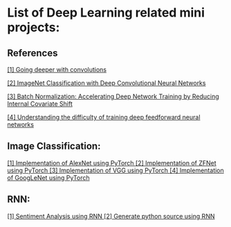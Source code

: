 # List of Deep Learning related mini projects:

## References
[[1] Going deeper with convolutions ](https://arxiv.org/pdf/1409.4842.pdf)

[[2] ImageNet Classification with Deep Convolutional Neural Networks](https://papers.nips.cc/paper/4824-imagenet-classification-with-deep-convolutional-neural-networks.pdf)

[[3] Batch Normalization: Accelerating Deep Network Training by Reducing Internal Covariate Shift](https://arxiv.org/abs/1502.03167) 

[[4] Understanding the difficulty of training deep feedforward neural networks](http://proceedings.mlr.press/v9/glorot10a/glorot10a.pdf)



## Image Classification:

[[1] Implementation of AlexNet using PyTorch ](https://github.com/adeveloperdiary/DeepLearning_MiniProjects/tree/master/AlexNet)
[[2] Implementation of ZFNet using PyTorch ](https://github.com/adeveloperdiary/DeepLearning_MiniProjects/tree/master/ZFNet)
[[3] Implementation of VGG using PyTorch ](https://github.com/adeveloperdiary/DeepLearning_MiniProjects/tree/master/VGGNet)
[[4] Implementation of GoogLeNet using PyTorch ](https://github.com/adeveloperdiary/DeepLearning_MiniProjects/tree/master/GoogLeNet)

## RNN:

[[1] Sentiment Analysis using RNN ](https://github.com/adeveloperdiary/DeepLearning_MiniProjects/tree/master/Sentiment_Analysis_using_RNN )
[[2] Generate python source using RNN ](https://github.com/adeveloperdiary/DeepLearning_MiniProjects/tree/master/Char_Sequence_with_RNN)

